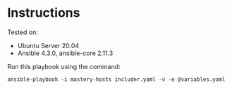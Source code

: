 # Instructions

Tested on:
- Ubuntu Server 20.04
- Ansible 4.3.0, ansible-core 2.11.3

Run this playbook using the command:

    ansible-playbook -i mastery-hosts includer.yaml -v -e @variables.yaml

